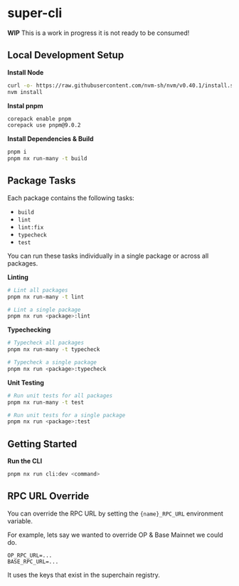 # super-cli

**WIP** This is a work in progress it is not ready to be consumed!

## Local Development Setup

**Install Node**
```bash
curl -o- https://raw.githubusercontent.com/nvm-sh/nvm/v0.40.1/install.sh | bash
nvm install
```

**Instal pnpm**
```bash
corepack enable pnpm
corepack use pnpm@9.0.2
```

**Install Dependencies & Build**
```bash
pnpm i
pnpm nx run-many -t build
```

## Package Tasks

Each package contains the following tasks:
* `build`  
* `lint`
* `lint:fix`
* `typecheck`
* `test`

You can run these tasks individually in a single package or across all packages.

**Linting**
```bash
# Lint all packages
pnpm nx run-many -t lint

# Lint a single package
pnpm nx run <package>:lint
```

**Typechecking**
```bash
# Typecheck all packages
pnpm nx run-many -t typecheck

# Typecheck a single package
pnpm nx run <package>:typecheck
```

**Unit Testing**
```bash
# Run unit tests for all packages
pnpm nx run-many -t test

# Run unit tests for a single package
pnpm nx run <package>:test
```

## Getting Started

**Run the CLI**
```bash
pnpm nx run cli:dev <command>
```

## RPC URL Override

You can override the RPC URL by setting the `{name}_RPC_URL` environment variable.

For example, lets say we wanted to override OP & Base Mainnet we could do.

```
OP_RPC_URL=...
BASE_RPC_URL=...
```

It uses the keys that exist in the superchain registry.
